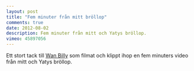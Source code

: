 ```yaml
---
layout: post
title: "Fem minuter från mitt bröllop"
comments: true
date: 2012-08-02
description: Fem minuter från mitt och Yatys bröllop.
vimeo: 45897056
---
```


Ett stort tack till [Wan Billy](http://wanbilly.com/) som filmat och klippt ihop en fem minuters video från mitt och Yatys bröllop.